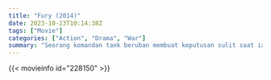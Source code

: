 ```yaml
---
title: "Fury (2014)"
date: 2023-10-23T10:14:38Z
tags: ["Movie"]
categories: ["Action", "Drama", "War"]
summary: "Seorang komandan tank beruban membuat keputusan sulit saat ia dan krunya berjuang melintasi Jerman pada bulan April 1945."
---
```


<mux-player stream-type="on-demand"
src="https://kp3d-my.sharepoint.com/personal/ryoo_kp3d_onmicrosoft_com/_layouts/15/download.aspx?share=EciSsZcVnZtDraaOCh-kgjEBzO6PWldarHoJCp7kiGNHAw" prefer-playback="mse" controls>

</mux-player>


{{< movieinfo id="228150" >}}

<script src="https://cdn.jsdelivr.net/npm/@mux/mux-player"></script>

 <script type="application/ld+json ">
{
"@context": "https://schema.org/",
"@type": "VideoObject",
"name": "Fury",
"contentUrl": "https://stream.mux.com/yT4fKsRApcBJsfRiHXnvODtWV2vVM65bb3TOaq02IpaI.m3u8",
"thumbnailUrl": "https://www.themoviedb.org/t/p/original/upVyamv0CGvDtWIvXX4kQTP0R2m.jpg?width=314&fit_mode=preserve&time=25",
"uploadDate": "2023-10-23T10:14:38Z",
}

</script>